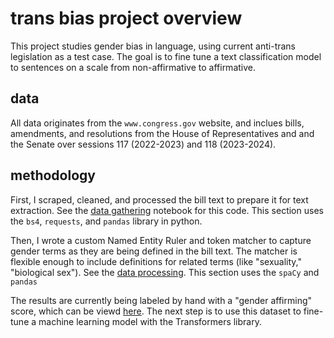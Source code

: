 # trans bias project overview
This project studies gender bias in language, using current anti-trans
legislation as a test case. The goal is to fine tune a text
classification model to sentences on a scale from non-affirmative to
affirmative.

## data
All data originates from the `www.congress.gov` website, and inclues
bills, amendments, and resolutions from the House of Representatives
and and the Senate over sessions 117 (2022-2023) and 118 (2023-2024).

## methodology
First, I scraped, cleaned, and processed the bill text to prepare it
for text extraction. See the [data gathering](./gathering.ipynb)
notebook for this code. This section uses the `bs4`, `requests`, and
`pandas` library in python. 

Then, I wrote a custom Named Entity Ruler and token matcher to capture
gender terms as they are being defined in the bill text. The matcher
is flexible enough to include definitions for related terms (like
"sexuality," "biological sex"). See the [data
processing](./processing.ipynb). This section uses the `spaCy` and `pandas`

The results are currently being labeled by hand with a "gender
affirming" score, which can be viewd
[here](./out/defs_labels.csv). The next step is to use this dataset to
fine-tune a machine learning model with the Transformers library.
